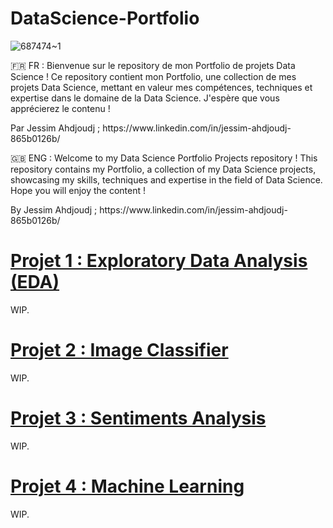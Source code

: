 # DataScience-Portfolio

![687474~1](https://github.com/JessAhdj/DataScience-Portfolio/assets/128965546/f6af4023-aa6f-4257-80e5-9b4faa79a150)

🇫🇷 FR :
Bienvenue sur le repository de mon Portfolio de projets Data Science ! Ce repository contient mon Portfolio, une collection de mes projets Data Science, mettant en valeur mes compétences, techniques et expertise dans le domaine de la Data Science. J'espère que vous apprécierez le contenu !
<p> Par Jessim Ahdjoudj ; https://www.linkedin.com/in/jessim-ahdjoudj-865b0126b/ </p>

🇬🇧 ENG :
Welcome to my Data Science Portfolio Projects repository ! This repository contains my Portfolio, a collection of my Data Science projects, showcasing my skills, techniques and expertise in the field of Data Science. Hope you will enjoy the content !
<p> By Jessim Ahdjoudj ; https://www.linkedin.com/in/jessim-ahdjoudj-865b0126b/ </p>

# [Projet 1 : Exploratory Data Analysis (EDA)](https://github.com/JessAhdj/DataScience-Portfolio/tree/main/Projet%201)
<p> WIP. </p>

# [Projet 2 : Image Classifier](https://github.com/JessAhdj/DataScience-Portfolio/tree/main/Projet%202)
<p> WIP. </p>

# [Projet 3 : Sentiments Analysis](https://github.com/JessAhdj/DataScience-Portfolio/tree/main/Projet%203)
<p> WIP. </p>

# [Projet 4 : Machine Learning](https://github.com/JessAhdj/DataScience-Portfolio/tree/main/Projet%203)
<p> WIP. </p>
